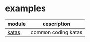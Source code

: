 # examples

| module                     | description         |
 |----------------------------|---------------------|
| [katas](./katas/README.md) | common coding katas |
